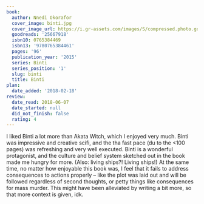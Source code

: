 ```yaml
---
book:
  author: Nnedi Okorafor
  cover_image: binti.jpg
  cover_image_url: https://i.gr-assets.com/images/S/compressed.photo.goodreads.com/books/1433804020l/25667918._SX98_.jpg
  goodreads: '25667918'
  isbn10: 0765384469
  isbn13: '9780765384461'
  pages: '96'
  publication_year: '2015'
  series: Binti
  series_position: '1'
  slug: binti
  title: Binti
plan:
  date_added: '2018-02-18'
review:
  date_read: 2018-06-07
  date_started: null
  did_not_finish: false
  rating: 4
---
```


I liked Binti a lot more than Akata Witch, which I enjoyed very much. Binti was impressive and creative scifi, and the tha fast pace (du to the &lt;100 pages) was refreshing and very well executed. Binti is a wonderful protagonist, and the culture and belief system sketched out in the book made me hungry for more. (Also: living ships?! Living ships!)
At the same time, no matter how enjoyable this book was, I feel that it fails to address consequences to actions properly – like the plot was laid out and will be followed regardless of second thoughts, or petty things like consequences for mass murder. This might have been alleviated by writing a bit more, so that more context is given, idk.
